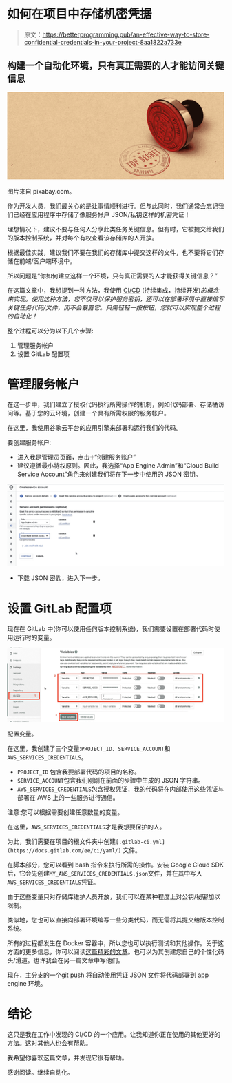 # 如何在项目中存储机密凭据

> 原文：<https://betterprogramming.pub/an-effective-way-to-store-confidential-credentials-in-your-project-8aa1822a733e>

## 构建一个自动化环境，只有真正需要的人才能访问关键信息

![](img/fab29cff1c7bca0100e3b7ea77a30580.png)

图片来自 pixabay.com。

作为开发人员，我们最关心的是让事情顺利进行。但与此同时，我们通常会忘记我们已经在应用程序中存储了像服务帐户 JSON/私钥这样的机密凭证！

理想情况下，建议不要与任何人分享此类任务关键信息。但有时，它被提交给我们的版本控制系统，并对每个有权查看该存储库的人开放。

根据最佳实践，建议我们不要在我们的存储库中提交这样的文件，也不要将它们存储在前端/客户端环境中。

所以问题是“你如何建立这样一个环境，只有真正需要的人才能获得关键信息？”

在这篇文章中，我想提到一种方法，我使用 [CI/CD](https://www.atlassian.com/continuous-delivery/principles/continuous-integration-vs-delivery-vs-deployment) (持续集成，持续开发)*的概念来实现。使用这种方法，您不仅可以保护服务密钥，还可以在部署环境中直接编写关键任务代码/文件，而不会暴露它。只需轻轻一按按钮，您就可以实现整个过程的自动化！*

整个过程可以分为以下几个步骤:

1.  管理服务帐户
2.  设置 GitLab 配置项

# 管理服务帐户

在这一步中，我们建立了授权代码执行所需操作的机制，例如代码部署、存储桶访问等。基于您的云环境，创建一个具有所需权限的服务帐户。

在这里，我使用谷歌云平台的应用引擎来部署和运行我们的代码。

要创建服务帐户:

*   进入我是管理员页面，点击➕“创建服务账户”
*   建议遵循最小特权原则。因此，我选择“App Engine Admin”和“Cloud Build Service Account”角色来创建我们将在下一步中使用的 JSON 密钥。

![](img/81b76a8a3ac9f53e2127b8b445f05950.png)

*   下载 JSON 密匙，进入下一步。

# 设置 GitLab 配置项

现在在 GitLab 中(你可以使用任何版本控制系统)，我们需要设置在部署代码时使用运行时的变量。

![](img/8f1a9040333ed0f70c66c46a7bcb67c0.png)

配置变量。

在这里，我创建了三个变量:`PROJECT_ID`、`SERVICE_ACCOUNT`和`AWS_SERVICES_CREDENTIALS`。

*   `PROJECT_ID` 包含我要部署代码的项目的名称。
*   `SERVICE_ACCOUNT`包含我们刚刚在前面的步骤中生成的 JSON 字符串。
*   `AWS_SERVICES_CREDENTIALS`包含授权凭证，我的代码将在内部使用这些凭证与部署在 AWS 上的一些服务进行通信。

注意:您可以根据需要创建任意数量的变量。

在这里，`AWS_SERVICES_CREDENTIALS`才是我想要保护的人。

为此，我们需要在项目的根文件夹中创建`[.gitlab-ci.yml](https://docs.gitlab.com/ee/ci/yaml/)` 文件。

在脚本部分，您可以看到 bash 指令来执行所需的操作。安装 Google Cloud SDK 后，它会先创建`MY_AWS_SERVICES_CREDENTIALS.json`文件，并在其中写入`AWS_SERVICES_CREDENTIALS`凭证。

由于这些变量只对存储库维护人员开放，我们可以在某种程度上对公钥/秘密加以限制。

类似地，您也可以直接向部署环境编写一些分类代码，而无需将其提交给版本控制系统。

所有的过程都发生在 Docker 容器中，所以您也可以执行测试和其他操作。关于这方面的更多信息，你可以阅读[这篇精彩的文章](https://medium.com/faun/ci-cd-essentials-from-scratch-with-gitlab-61502acf318e)。也可以为其创建您自己的个性化码头/滑道。也许我会在另一篇文章中写他们。

现在，主分支的一个git push 将自动使用凭证 JSON 文件将代码部署到 app engine 环境。

# 结论

这只是我在工作中发现的 CI/CD 的一个应用。让我知道你正在使用的其他更好的方法。这对其他人也会有帮助。

我希望你喜欢这篇文章，并发现它很有帮助。

感谢阅读。继续自动化。